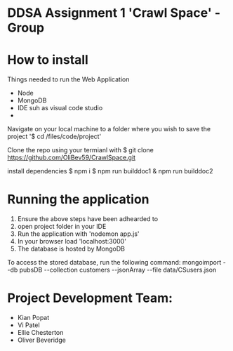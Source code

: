 # DDSA Assignment 1 'Crawl Space' - Group

# How to install

Things needed to run the Web Application

- Node
- MongoDB
- IDE suh as visual code studio
-

Navigate on your local machine to a folder where you wish to save the project
'$ cd <yourname>/files/code/project'

Clone the repo using your termianl with $ git clone https://github.com/OliBev59/CrawlSpace.git

install dependencies
$ npm i
$ npm run builddoc1 & npm run builddoc2

# Running the application

1. Ensure the above steps have been adhearded to
2. open project folder in your IDE
3. Run the application with 'nodemon app.js'
4. In your browser load 'localhost:3000'
5. The database is hosted by MongoDB

To access the stored database, run the following command:
mongoimport --db pubsDB --collection customers --jsonArray --file data/CSusers.json

# Project Development Team:

- Kian Popat
- Vi Patel
- Ellie Chesterton
- Oliver Beveridge
